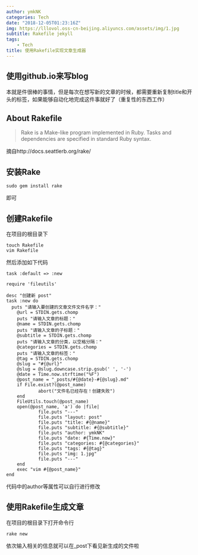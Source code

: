 ```yaml
---
author: ymkNK
categories: Tech
date: "2018-12-05T01:23:16Z"
img: https://lllovol.oss-cn-beijing.aliyuncs.com/assets/img/1.jpg
subtitle: Rakefile jekyll
tags: 
    - Tech
title: 使用Rakefile实现文章生成器
---
```

## 使用github.io来写blog
本就是件很棒的事情，但是每次在想写新的文章的时候，都需要重新复制title和开头的标签，如果能够自动化地完成这件事就好了（重复性的东西工作）
## About Rakefile
>Rake is a Make-like program implemented in Ruby. Tasks and dependencies are specified in standard Ruby syntax.

摘自http://docs.seattlerb.org/rake/

## 安装Rake
	sudo gem install rake

即可

## 创建Rakefile
在项目的根目录下

    touch Rakefile
    vim Rakefile

然后添加如下代码

	task :default => :new

	require 'fileutils'

	desc "创建新 post"
	task :new do
	  puts "请输入要创建的文章文件文件名字："
	    @url = STDIN.gets.chomp
	    puts "请输入文章的标题："
	    @name = STDIN.gets.chomp
	    puts "请输入文章的子标题："
	    @subtitle = STDIN.gets.chomp
	    puts "请输入文章的分类，以空格分隔："
	    @categories = STDIN.gets.chomp
	    puts "请输入文章的标签："
	    @tag = STDIN.gets.chomp
	    @slug = "#{@url}"
	    @slug = @slug.downcase.strip.gsub(' ', '-')
	    @date = Time.now.strftime("%F")
	    @post_name = "_posts/#{@date}-#{@slug}.md"
	    if File.exist?(@post_name)
	            abort("文件名已经存在！创建失败")
	    end
	    FileUtils.touch(@post_name)
	    open(@post_name, 'a') do |file|
	            file.puts "---"
	            file.puts "layout: post"
	            file.puts "title: #{@name}"
	            file.puts "subtitle: #{@subtitle}"
	            file.puts "author: ymkNK"
	            file.puts "date: #{Time.now}"
	            file.puts "categories: #{@categories}"
	            file.puts "tags: #{@tag}"
	            file.puts "img: 1.jpg"
	            file.puts "---"
	    end
	    exec "vim #{@post_name}"
	end

代码中的author等属性可以自行进行修改

## 使用Rakefile生成文章
在项目的根目录下打开命令行

	rake new

依次输入相关的信息就可以在_post下看见新生成的文件啦

